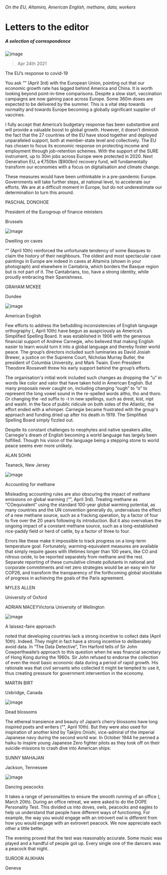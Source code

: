 ###### On the EU, Altamira, American English, methane, data, workers
# Letters to the editor 
##### A selection of correspondence 
![image](images/20210403_ldd001.jpg) 
> Apr 24th 2021 

The EU’s response to covid-19
You ask “” (April 3rd) with the European Union, pointing out that our economic growth rate has lagged behind America and China. It is worth looking beyond point-in-time comparisons. Despite a slow start, vaccination campaigns are now gaining pace across Europe. Some 360m doses are expected to be delivered by the summer. This is a vital step towards normality and towards Europe becoming a globally significant supplier of vaccines.

I fully accept that America’s budgetary response has been substantive and will provide a valuable boost to global growth. However, it doesn’t diminish the fact that the 27 countries of the EU have stood together and deployed unparalleled support, both at member-state level and collectively. The EU has chosen to focus its economic response on protecting income and employment through job-retention schemes. With the support of the SURE instrument, up to 30m jobs across Europe were protected in 2020. Next Generation EU, a €750bn ($900bn) recovery fund, will fundamentally transform our economies with a focus on digitalisation and climate change.
These measures would have been unthinkable in a pre-pandemic Europe. Governments will take further steps, at national level, to accelerate our efforts. We are at a difficult moment in Europe, but do not underestimate our determination to turn this around.
PASCHAL DONOHOE
President of the Eurogroup of finance ministers
Brussels
![image](images/20210410_EUP001.jpg) 

Dwelling on caves
“” (April 10th) reinforced the unfortunate tendency of some Basques to claim the history of their neighbours. The oldest and most spectacular cave paintings in Europe are indeed in caves at Altamira (shown in your photograph) and elsewhere in Cantabria, which borders the Basque region but is not part of it. The Cantabrians, too, have a strong identity, while proudly embracing their Spanishness.
GRAHAM MCKEE
Dundee
![image](images/20210410_BKD001_apple_news.jpg) 

American English
Few efforts to address the befuddling inconsistencies of English language orthography (, April 10th) have begun as auspiciously as America’s Simplified Spelling Board. It was established in 1906 with the generous financial support of Andrew Carnegie, who believed that making English easier to learn would turn it into a global language and thereby foster world peace. The group’s directors included such luminaries as David Josiah Brewer, a justice on the Supreme Court, Nicholas Murray Butler, the president of Columbia University, and Mark Twain. Even President Theodore Roosevelt threw his early support behind the group’s efforts.
The organisation's initial work included such changes as dropping the “u” in words like color and valor that have taken hold in American English. But many proposals never caught on, including changing “ough” to “o” to represent the long vowel sound in the re-spelled words altho, tho and thoro. Or changing the -ed suffix to -t in new spellings, such as drest, kist, nipt and washt. In the face of public ridicule on both sides of the Atlantic, the effort ended with a whimper. Carnegie became frustrated with the group's approach and funding dried up after his death in 1919. The Simplified Spelling Board simply fizzled out.
Despite its constant challenges to neophytes and native speakers alike, Carnegie's dream of English becoming a world language has largely been fulfilled. Though his vision of the language being a stepping stone to world peace seems ever more unlikely.
ALAN SOHN
Teaneck, New Jersey
![image](images/20210403_STD001.jpg) 

Accounting for methane
Misleading accounting rules are also obscuring the impact of methane emissions on global warming (“”, April 3rd). Treating methane as “COequivalent” using the standard 100-year global warming potential, as many countries and the UN convention generally do, undervalues the effect of a new methane source, such as a fracking operation, by a factor of four to five over the 20 years following its introduction. But it also overvalues the ongoing impact of a constant methane source, such as a long-established rice-paddy field or herd of cattle, by a factor of three to four.
Errors like these make it impossible to track progress on a long-term temperature goal. Fortunately, warming-equivalent measures are available that simply require gases with lifetimes longer than 100 years, like CO and nitrous oxide, to be reported separately from methane and the rest. Separate reporting of these cumulative climate pollutants in national and corporate commitments and net zero strategies would be an easy win for COP26, and transform the transparency of the forthcoming global stocktake of progress in achieving the goals of the Paris agreement.
MYLES ALLEN
University of Oxford
ADRIAN MACEYVictoria University of Wellington
![image](images/20210410_FND000.jpg) 

A laissez-faire approach
 noted that developing countries lack a strong incentive to collect data (April 10th). Indeed. They might in fact have a strong incentive to deliberately avoid data. In “The Data Detective”, Tim Harford tells of Sir John Cowperthwaite’s approach to this question when he was financial secretary of Hong Kong during the 1960s. Sir John refused to endorse the collection of even the most basic economic data during a period of rapid growth. His rationale was that civil servants who collected it might be tempted to use it, thus creating pressure for government intervention in the economy.
MARTIN BIRT
Uxbridge, Canada
![image](images/20210410_ASP502.jpg) 

Dead blossoms
The ethereal transience and beauty of Japan’s cherry blossoms have long inspired poets and writers (“”, April 10th). But they were also used for inspiration of another kind by Takijiro Onishi, vice-admiral of the imperial Japanese navy during the second world war. In October 1944 he penned a haiku to inspire young Japanese Zero fighter pilots as they took off on their suicide-missions to crash dive into American ships:

SUNNY MAHAJAN
Jackson, Tennessee
![image](images/20210320_WBD001_0.jpg) 

Dancing peacocks
It takes a range of personalities to ensure the smooth running of an office (, March 20th). During an office retreat, we were asked to do the DOPE Personality Test. This divided us into doves, owls, peacocks and eagles to help us understand that people have different ways of functioning. For example, the way you would engage with an introvert owl is different from how you would engage with an extrovert peacock. We now appreciate each other a little better.
The evening proved that the test was reasonably accurate. Some music was played and a handful of people got up. Every single one of the dancers was a peacock that night.
SUROOR ALIKHAN
Geneva
